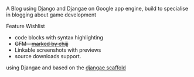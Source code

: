 A Blog using Django and Djangae on Google app engine,
build to specialise in blogging about game development


Feature Wishlist

* code blocks with syntax highlighting
* ~~GFM - [marked by chijj](https://github.com/chjj/marked)~~
* Linkable screenshots with previews
* source downloads support.

using Djangae and based on the [djangae scaffold](https://github.com/potatolondon/djangae-scaffold)


